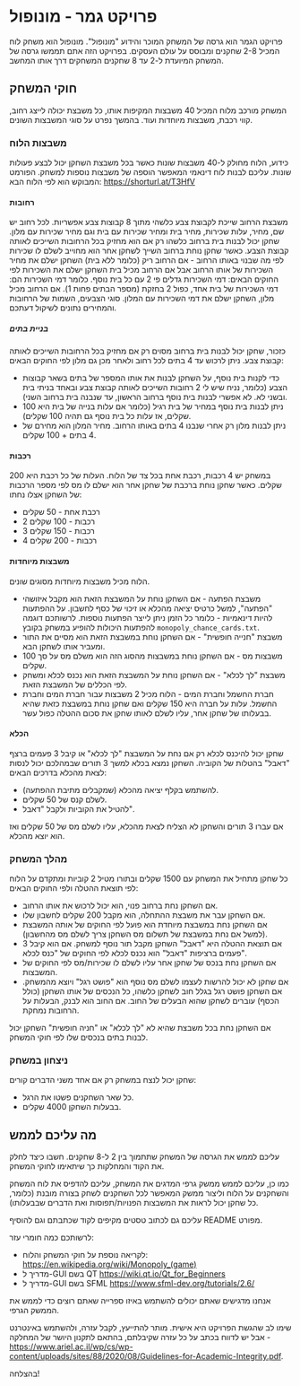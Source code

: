 # פרויקט גמר - מונופול
פרויקט הגמר הוא גרסה של המשחק המוכר והידוע "מונופול".
מונופול הוא משחק לוח המכיל 2-8 שחקנים ומבוסס על עולם העסקים.
בפרויקט הזה אתם תממשו גרסה של המשחק המיועדת ל-2 עד 8 שחקנים המשחקים דרך אותו המחשב.
## חוקי המשחק
המשחק מורכב מלוח המכיל 40 משבצות המקיפות אותו, כל משבצת יכולה לייצג רחוב, קווי רכבת, משבצות מיוחדות ועוד. בהמשך נפרט על סוגי המשבצות השונים.

### משבצות הלוח
כידוע, הלוח מחולק ל-40 משבצות שונות כאשר בכל משבצת השחקן יכול לבצע פעולות שונות. עליכם לבנות לוח דינאמי המאפשר הוספה של משבצות נוספות למשחק. הפורמט המבוקש הוא לפי הלוח הבא: https://shorturl.at/T3HfV
#### רחובות
משבצת הרחוב שייכת לקבוצת צבע כלשהי מתוך 8 קבוצות צבע אפשריות. לכל רחוב יש שם, מחיר, עלות שכירות, מחיר בית ומחיר שכירות עם בית וגם מחיר שכירות עם מלון. שחקן יכול לבנות בית ברחוב כלשהו רק אם הוא מחזיק בכל הרחובות השייכים לאותה קבוצת הצבע. כאשר שחקן נוחת ברחוב השייך לשחקן אחר הוא מחוייב לשלם לו שכירות לפי מה שבנוי באותו הרחוב - אם הרחוב ריק (כלומר ללא בית) השחקן ישלם את מחיר השכירות של אותו הרחוב אבל אם הרחוב מכיל בית השחקן ישלם את השכירות לפי החוקים הבאים: דמי השכירות גדלים פי 2 עם כל בית נוסף. כלומר דמי השכירות הם: דמי השכירות של בית אחד, כפול 2 בחזקת (מספר הבתים פחות 1). אם הרחוב מכיל מלון, השחקן ישלם את דמי השכירות עם המלון. סוגי הצבעים, השמות של הרחובות והמחירים נתונים לשיקול דעתכם.
##### בניית בתים
כזכור, שחקן יכול לבנות בית ברחוב מסוים רק אם מחזיק בכל הרחובות השייכים לאותה קבוצת צבע. ניתן לרכוש עד 4 בתים לכל רחוב ולאחר מכן גם מלון לפי החוקים הבאים:
* כדי לקנות בית נוסף, על השחקן לבנות את אותו המספר של בתים בשאר קבוצות הצבע (כלומר, נניח שיש לי 2 רחובות השייכים לאותה קבוצת צבע ובאחד בניתי בית ובשני לא. לא אפשרי לבנות בית נוסף ברחוב הראשון, עד שנבנה בית ברחוב השני).
* ניתן לבנות בית נוסף במחיר של בית רגיל (כלומר אם עלות בנייה של בית היא 100 שקלים, אז עלות כל בית נוסף גם תהיה 100 שקלים).
* ניתן לבנות מלון רק אחרי שנבנו 4 בתים באותו הרחוב. מחיר המלון הוא מחירם של 4 בתים + 100 שקלים.
#### רכבות
במשחק יש 4 רכבות, רכבת אחת בכל צד של הלוח. העלות של כל רכבת היא 200 שקלים. כאשר שחקן נוחת ברכבת של שחקן אחר הוא ישלם לו מס לפי מספר הרכבות של השחקן אצלו נחתו:
* רכבת אחת - 50 שקלים
* 2 רכבות - 100 שקלים
* 3 רכבות - 150 שקלים
* 4 רכבות - 200 שקלים
#### משבצות מיוחדות
הלוח מכיל משבצות מיוחדות מסוגים שונים.

* משבצת הפתעה - אם השחקן נוחת על המשבצת הזאת הוא מקבל איזושהי "הפתעה", למשל כרטיס יציאה מהכלא או זיכוי של כסף לחשבון. על ההפתעות להיות דינאמיות - כלומר כל הזמן ניתן לייצר הפתעות נוספות. לרשותכם דוגמה להפתעות היכולות להופיע במשחק בקובץ ```monopoly_chance_cards.txt```.
* משבצת "חנייה חופשית" - אם השחקן נוחת במשבצת הזאת הוא מסיים את התור ומעביר אותו לשחקן הבא.
* משבצות מס - אם השחקן נוחת במשבצות מהסוג הזה הוא משלם מס על סך 100 שקלים.
* משבצת "לך לכלא" - אם השחקן נוחת על המשבצת הזאת הוא נכנס לכלא ומשחק לפי הכללים של המשבצת הזאת.
* חברת החשמל וחברת המים - הלוח מכיל 2 משבצות עבור חברת המים וחברת החשמל. עלות על חברה היא 150 שקלים ואם שחקן נוחת במשבצת כזאת שהיא בבעלותו של שחקן אחר, עליו לשלם לאותו שחקן את סכום ההטלה כפול עשר.
#### הכלא
שחקן יכול להיכנס לכלא רק אם נחת על המשבצת "לך לכלא" או קיבל 3 פעמים ברצף "דאבל" בהטלות של הקוביה.
השחקן נמצא בכלא למשך 3 תורים שבמהלכם יכול לנסות לצאת מהכלא בדרכים הבאים:
* להשתמש בקלף יציאה מהכלא (שמקבלים מתיבת ההפתעה).
* לשלם קנס של 50 שקלים.
* להטיל את הקוביות ולקבל "דאבל".

אם עברו 3 תורים והשחקן לא הצליח לצאת מהכלא, עליו לשלם מס של 50 שקלים ואז הוא יוצא מהכלא.

### מהלך המשחק
כל שחקן מתחיל את המשחק עם 1500 שקלים ובתורו מטיל 2 קוביות ומתקדם על הלוח לפי תוצאת ההטלה ולפי החוקים הבאים:
* אם השחקן נחת ברחוב פנוי, הוא יכול לרכוש את אותו הרחוב.
* אם השחקן עבר את משבצת ההתחלה, הוא מקבל 200 שקלים לחשבון שלו.
* אם השחקן נחת במשבצת מיוחדת הוא פועל לפי החוקים של אותה המשבצת (למשל אם נחת במשבצת של תשלום מס השחקן צריך לשלם מס מהחשבון).
* אם תוצאת ההטלה היא "דאבל" השחקן מקבל תור נוסף למשחק. אם הוא קיבל 3 פעמים ברציפות "דאבל" הוא נכנס לכלא לפי החוקים של "כנס לכלא".
* אם השחקן נחת בנכס של שחקן אחר עליו לשלם לו שכירות/מס לפי החוקים של המשבצות.
* אם שחקן לא יכול להרשות לעצמו לשלם מס נוסף הוא "פושט רגל" ויוצא מהמשחק. אם השחקן פושט רגל בגלל חוב לשחקן כלשהו, כל הנכסים של אותו השחקן (כולל הכסף) עוברים לשחקן שהוא הבעלים של החוב. אם החוב הוא לבנק, הבעלות על הרחובות נמחקת.

אם השחקן נחת בכל משבצת שהיא לא "לך לכלא" או "חניה חופשית" השחקן יכול לבנות בתים בנכסים שלו לפי חוקי המשחק.

### ניצחון במשחק
שחקן יכול לנצח במשחק רק אם אחד משני הדברים קורים:
* כל שאר השחקנים פשטו את הרגל.
* בבעלות השחקן 4000 שקלים.

## מה עליכם לממש
עליכם לממש את הגרסה של המשחק שתתמוך בין 2 ל-8 שחקנים. חשבו כיצד לחלק את הקוד והמחלקות כך שיתאימו לחוקי המשחק.

כמו כן, עליכם לממש ממשק גרפי המדגים את המשחק, עליכם להדפיס את לוח המשחק והשחקנים על הלוח וליצור ממשק המאפשר לכל השחקנים לשחק בצורה מובנת (כלומר, כל שחקן יכול לראות את המשבצות הפנויות/תפוסות ואת הדברים שבבעלותו).

עליכם גם לכתוב טסטים מקיפים לקוד שכתבתם וגם להוסיף README מפורט.

לרשותכם כמה חומרי עזר:
* לקריאה נוספת על חוקי המשחק והלוח: https://en.wikipedia.org/wiki/Monopoly_(game) 
* מדריך ל-GUI בשם QT  https://wiki.qt.io/Qt_for_Beginners
* מדריך ל-GUI בשם SFML https://www.sfml-dev.org/tutorials/2.6/

אנחנו מדגישים שאתם יכולים להשתמש באיזו ספרייה שאתם רוצים כדי לממש את הממשק הגרפי.

שימו לב שהגשת הפרויקט היא אישית. מותר להתייעץ, לקבל עזרה, ולהשתמש באינטרנט אבל יש לדווח בכתב על כל עזרה שקיבלתם, בהתאם לתקנון היושר של המחלקה - https://www.ariel.ac.il/wp/cs/wp-content/uploads/sites/88/2020/08/Guidelines-for-Academic-Integrity.pdf.

בהצלחה!
